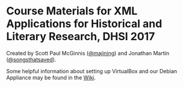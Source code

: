 # Course Materials for XML Applications for Historical and Literary Research, DHSI 2017

Created by Scott Paul McGinnis ([@majining](https://twitter.com/majining)) and Jonathan Martin ([@songsthatsaved](https://twitter.com/songsthatsaved)).


Some helpful information about setting up VirtualBox and our Debian Appliance may be found in the [Wiki](https://github.com/jdmartin/XML-Applications/wiki).
